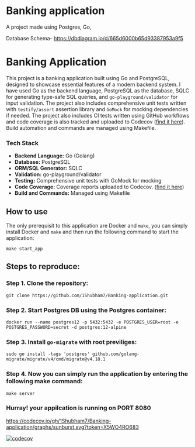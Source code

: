 # Banking application

A project made using Postgres, Go, 

Database Schema- https://dbdiagram.io/d/665d6000b65d93387953a9f5

# Banking Application

This project is a banking application built using Go and PostgreSQL, designed to showcase essential features of a modern backend system. I have used Go as the backend language, PostgreSQL as the database, SQLC for generating type-safe SQL queries, and `go-playground/validator` for input validation. The project also includes comprehensive unit tests written with `testify/assert` assertion library and `GoMock` for mocking dependencies if needed. The project also includes CI tests written using GitHub workflows and code coverage is also tracked and uploaded to Codecov ([find it here](https://app.codecov.io/gh/1shubham7/banking-application)). Build automation and commands are managed using Makefile.

### Tech Stack

- **Backend Language:** Go (Golang)
- **Database:** PostgreSQL
- **ORM/SQL Generator:** SQLC
- **Validation:** go-playground/validator
- **Testing:** Comprehensive unit tests with GoMock for mocking
- **Code Coverage:** Coverage reports uploaded to Codecov. ([find it here](https://app.codecov.io/gh/1shubham7/banking-application))
- **Build and Commands:** Managed using Makefile

## How to use

The only prerequisit to this application are Docker and `make`, you can simply install Docker and `make` and then run the following command to start the application:

```
make start_app
```

## Steps to reproduce:

### Step 1. Clone the repository:

```
git clone https://github.com/1Shubham7/Banking-application.git
```

### Step 2. Start Postgres DB using the Postgres container:

```
docker run --name postgres12 -p 5432:5432 -e POSTGRES_USER=root -e  POSTGRES_PASSWORD=secret -d postgres:12-alpine
```

### Step 3. Install `go-migrate` with root previliges:

```
sudo go install -tags 'postgres' github.com/golang-migrate/migrate/v4/cmd/migrate@v4.18.1
```

### Step 4. Now you can simply run the application by entering the following make command:

```
make server
```

### Hurray! your appilcation is running on PORT 8080


https://codecov.io/gh/1Shubham7/Banking-application/graphs/sunburst.svg?token=X5WO4RO683


[![codecov](https://codecov.io/gh/1Shubham7/Banking-application/graph/badge.svg?token=X5WO4RO683)](https://codecov.io/gh/1Shubham7/Banking-application)